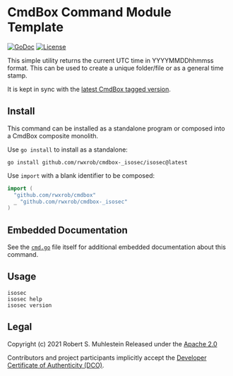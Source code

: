 # CmdBox Command Module Template

[![GoDoc](https://godoc.org/cmdbox-_isosec?status.svg)](https://godoc.org/cmdbox-_isosec)
[![License](https://img.shields.io/badge/license-Apache2-brightgreen.svg)](LICENSE)

This simple utility returns the current UTC time in YYYYMMDDhhmmss
format. This can be used to create a unique folder/file or as a general
time stamp. 

It is kept in sync with the [latest CmdBox tagged
version](https://github.com/rwxrob/cmdbox).

## Install 

This command can be installed as a standalone program or composed into a
CmdBox composite monolith.

Use `go install` to install as a standalone:

```
go install github.com/rwxrob/cmdbox-_isosec/isosec@latest
```

Use `import` with a blank identifier to be composed:

```go
import (
  "github.com/rwxrob/cmdbox"
  _ "github.com/rwxrob/cmdbox-_isosec"
)
```

## Embedded Documentation

See the [`cmd.go`](cmd.go) file itself for additional embedded
documentation about this command.

## Usage

```
isosec
isosec help
isosec version
```

## Legal

Copyright (c) 2021 Robert S. Muhlestein
Released under the [Apache 2.0](LICENSE)

Contributors and project participants implicitly accept the 
[Developer Certificate of Authenticity (DCO)](DCO).

